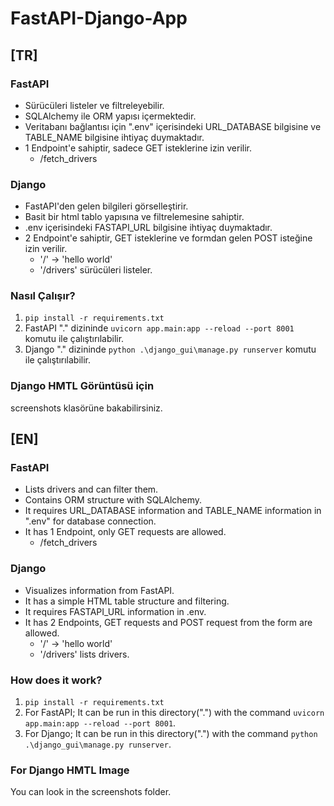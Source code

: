 
# FastAPI-Django-App

## [TR]

### FastAPI
- Sürücüleri listeler ve filtreleyebilir.
- SQLAlchemy ile ORM yapısı içermektedir.
- Veritabanı bağlantısı için ".env" içerisindeki URL_DATABASE bilgisine ve TABLE_NAME bilgisine ihtiyaç duymaktadır.
- 1 Endpoint'e sahiptir, sadece GET isteklerine izin verilir.
    - /fetch_drivers

### Django
- FastAPI'den gelen bilgileri görselleştirir.
- Basit bir html tablo yapısına ve filtrelemesine sahiptir.
- .env içerisindeki FASTAPI_URL bilgisine ihtiyaç duymaktadır.
- 2 Endpoint'e sahiptir, GET isteklerine ve formdan gelen POST isteğine izin verilir.
    - '/' -> 'hello world'
    - '/drivers' sürücüleri listeler.

### Nasıl Çalışır?
1. ```pip install -r requirements.txt```
2. FastAPI "." dizininde ```uvicorn app.main:app --reload --port 8001``` komutu ile çalıştırılabilir.
3. Django "." dizininde ```python .\django_gui\manage.py runserver``` komutu ile çalıştırılabilir.

### Django HMTL Görüntüsü için
screenshots klasörüne bakabilirsiniz.

## [EN]

### FastAPI
- Lists drivers and can filter them.
- Contains ORM structure with SQLAlchemy.
- It requires URL_DATABASE information and TABLE_NAME information in ".env" for database connection.
- It has 1 Endpoint, only GET requests are allowed.
     - /fetch_drivers

### Django
- Visualizes information from FastAPI.
- It has a simple HTML table structure and filtering.
- It requires FASTAPI_URL information in .env.
- It has 2 Endpoints, GET requests and POST request from the form are allowed.
     - '/' -> 'hello world'
     - '/drivers' lists drivers.

### How does it work?
1. ```pip install -r requirements.txt```
2. For FastAPI; It can be run in this directory(".") with the command ```uvicorn app.main:app --reload --port 8001```.
3. For Django; It can be run in this directory(".") with the command ```python .\django_gui\manage.py runserver```.

### For Django HMTL Image
You can look in the screenshots folder.

